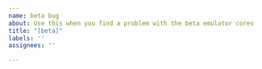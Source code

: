 ```yaml
---
name: beta bug
about: Use this when you find a problem with the beta emulator cores
title: "[beta]"
labels: ''
assignees: ''

---
```


<!-- 
First, collect a console log.
1. Please add the line of code to your html
```
EJS_DEBUG_XX = true
```
2. then reload the broken page.
3. Right click and click `inspect`.
4. Select the `console` tab at the top.
5. Right click on the console and click `save console log to file`
6. Upload the file here

If no log of the console is present. I will immediately close the issue without any comment.
Please upload straight to github and not to some other website.
 -->
